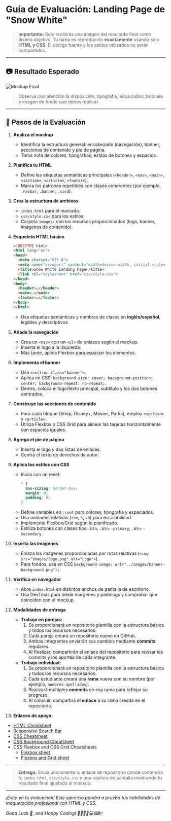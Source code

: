 # Guía de Evaluación: Landing Page de "Snow White"

> **Importante:** Solo recibirás una imagen del resultado final como diseño objetivo. Tu tarea es reproducirlo **exactamente** usando solo **HTML y CSS**. El código fuente y los estilos utilizados no serán compartidos.

---

## 📷 Resultado Esperado

![Mockup Final](images/webpage-disney.png)

> Observa con atención la disposición, tipografía, espaciados, botones e imagen de fondo que debes replicar.

---

## 📝 Pasos de la Evaluación

1. **Analiza el mockup**  
   - Identifica la estructura general: encabezado (navegación), banner, secciones de contenido y pie de página.  
   - Toma nota de colores, tipografías, estilos de botones y espacios.

2. **Planifica tu HTML**  
   - Define las etiquetas semánticas principales (`<header>`, `<nav>`, `<main>`, `<section>`, `<article>`, `<footer>`).  
   - Marca los patrones repetibles con clases coherentes (por ejemplo, `.navbar`, `.banner`, `.card`).

3. **Crea la estructura de archivos**  
   - `index.html` para el marcado.  
   - `css/style.css` para los estilos.  
   - Carpeta `images/` con los recursos proporcionados (logo, banner, imágenes de contenido).

4. **Esqueleto HTML básico**  
   ```html
   <!DOCTYPE html>
   <html lang="en">
   <head>
     <meta charset="UTF-8">
     <meta name="viewport" content="width=device-width, initial-scale=1.0">
     <title>Snow White Landing Page</title>
     <link rel="stylesheet" href="css/style.css">
   </head>
   <body>
     <header>…</header>
     <main>…</main>
     <footer>…</footer>
   </body>
   </html>
   ```
   - Usa etiquetas semánticas y nombres de clases en **inglés/español**, legibles y descriptivos.

5. **Añade la navegación**  
   - Crea un `<nav>` con un `<ul>` de enlaces según el mockup.  
   - Inserta el logo a la izquierda.  
   - Más tarde, aplica Flexbox para espaciar los elementos.

6. **Implementa el banner**  
   - Usa `<section class="banner">`.  
   - Aplica en CSS: `background-size: cover; background-position: center; background-repeat: no-repeat;`.  
   - Dentro, coloca el logo/texto principal, subtítulo y los dos botones centrados.

7. **Construye las secciones de contenido**  
   - Para cada bloque (Shop, Disney+, Movies, Parks), emplea `<section>` y `<article>`.  
   - Utiliza Flexbox o CSS Grid para alinear las tarjetas horizontalmente con espacios iguales.

8. **Agrega el pie de página**  
   - Inserta el logo y dos listas de enlaces.  
   - Centra el texto de derechos de autor.

9. **Aplica los estilos con CSS**  
   - Inicia con un reset:  
     ```css
     * {
       box-sizing: border-box;
       margin: 0;
       padding: 0;
     }
     ```
   - Define variables en `:root` para colores, tipografía y espaciados.  
   - Usa unidades relativas (`rem`, `%`, `vh`) para escalabilidad.  
   - Implementa Flexbox/Grid según lo planificado.
   - Estiliza botones con clases tipo `.btn`, `.btn--primary`, `.btn--secondary`.

10. **Inserta las imágenes**  
    - Enlaza las imágenes proporcionadas por rutas relativas (`<img src="images/logo.png" alt="Logo">`).  
    - Para fondos, usa en CSS `background-image: url("../images/banner-background.png");`.

11. **Verifica en navegador**  
    - Abre `index.html` en distintos anchos de pantalla de escritorio.  
    - Usa DevTools para medir márgenes y paddings y comprobar que coinciden con el mockup.

12. **Modalidades de entrega**  
    - **Trabajo en parejas:**  
      1. Se proporcionará un repositorio plantilla con la estructura básica y todos los recursos necesarios.  
      2. Cada pareja creará un repositorio nuevo en GitHub.  
      3. Ambos integrantes enviarán sus cambios mediante **commits** regulares.  
      4. Al finalizar, compartirán el enlace del repositorio para revisar los commits y los aportes de cada integrante.  
    - **Trabajo individual:**  
      1. Se proporcionará un repositorio plantilla con la estructura básica y todos los recursos necesarios.  
      2. Cada estudiante creará una **rama** nueva con su nombre (por ejemplo, `nombres-apellidos`).  
      3. Realizará múltiples **commits** en esa rama para reflejar su progreso.  
      4. Al concluir, compartirá el **enlace** a su rama creada en el repositorio.

13. **Enlaces de apoyo:**

  - [HTML Cheatsheet](https://docs.emmet.io/cheat-sheet/) 
  - [Responsive Search Bar](https://www.w3schools.com/howto/tryit.asp?filename=tryhow_css_searchbar3)
  - [CSS Cheatsheet](https://htmlcheatsheet.com/css/)
  - [CSS Background Cheatsheet](https://learntheweb.courses/topics/images-cheat-sheet/)
  - CSS Flexbox and CSS Grid Cheatsheets
      - [Flexbox sheet](https://jonitrythall.com/content/flexboxsheet.pdf)
      - [Flexbox and Grid sheet](https://www.paradigmadigital.com/assets/cms/cheat_sheet_flexbox_6fb013edd1.pdf)
---

> **Entrega:** Envía únicamente tu enlace de repositorio donde contendra tu `index.html`, `css/style.css` y una captura de pantalla mostrando tu resultado final ajustado al mockup.

---

*¡Éxito en tu evaluación! Este ejercicio pondrá a prueba tus habilidades de maquetación profesional con HTML y CSS.*

*Good Luck 💪, and Happy Coding! 👨‍💻👩‍💻💻⌨🖱*

